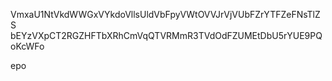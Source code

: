 VmxaU1NtVkdWWGxVYkdoVllsUldVbFpyVWtOVVJrVjVUbFZrYTFZeFNsTlZS
bEYzVXpCT2RGZHFTbXRhCmVqQTVRMmR3TVdOdFZUMEtDbU5rYUE9PQoKcWFo

epo